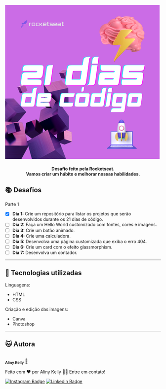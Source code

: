  ![21 dias de código](public/assets/image/preview.png)

<h4 align="center">
  Desafio feito pela Rocketseat.
  </br>  
  Vamos criar um hábito e melhorar nossas habilidades.
</h4>

## 📚 Desafios
Parte 1

- [x] **Dia 1:** Crie um repositório para listar os projetos que serão desenvolvidos durante os 21 dias de código.
- [ ] **Dia 2:** Faça um Hello World customizado com fontes, cores e imagens.
- [ ] **Dia 3:** Crie um botão animado.
- [ ] **Dia 4:** Crie uma calculadora.
- [ ] **Dia 5:** Desenvolva uma página customizada que exiba o erro 404.
- [ ] **Dia 6:** Crie um card com o efeito glassmorphism.
- [ ] **Dia 7:** Desenvolva um contador.

---

## 💼 Tecnologias utilizadas

Linguagens:

- HTML
- CSS

Criação e edição das imagens:

- Canva
- Photoshop

---

## 🐱 Autora<br>

<a href="https://github.com/alinykelly">
 <img style="border-radius: 50%;" src="https://avatars.githubusercontent.com/u/58093742?v=4" width="100px;" alt=""/>
 <br />
 <sub><b>Aliny Kelly</b></sub></a> <a href="https://github.com/alinykelly" title="GitHub Aliny Kelly">🚀</a>


Feito com ❤️ por Aliny Kelly 👋🏽 Entre em contato!

[![Instagram Badge](https://img.shields.io/badge/-@alinykellyfs-cf1cf1?style=flat-square&labelColor=cf1cf1&logo=instagram&logoColor=white&link=https://instagram.com/alinykellyfs)](https://instagram.com/alinykellyfs) [![Linkedin Badge](https://img.shields.io/badge/-alinykelly-blue?style=flat-square&logo=Linkedin&logoColor=white&link=https://www.linkedin.com/in/alinykelly/)](https://www.linkedin.com/in/alinykelly/) 
